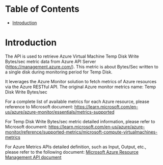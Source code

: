 # Table of Contents
- [Introduction](#introduction)


# Introduction <a name="introduction"></a>
The API is used to retrieve Azure Virtual Machine Temp Disk Write Bytes/sec metric data from Azure API Server (https://management.azure.com/). This metric is about Bytes/Sec written to a single disk during monitoring period for Temp Disk.



It leverages the Azure Monitor solution to fetch metrics of Azure resources via the Azure RESTful API. The original Azure monitor metrics name: Temp Disk Write Bytes/sec



For a complete list of available metrics for each Azure resource, please reference to Microsoft document: https://learn.microsoft.com/en-us/azure/azure-monitor/essentials/metrics-supported 

For Temp Disk Write Bytes/sec metric detailed information, please refer to Microsoft document: https://learn.microsoft.com/en-us/azure/azure-monitor/reference/supported-metrics/microsoft-compute-virtualmachines-metrics

For Azure Metrics APIs detailed definition, such as Input, Output, etc., please refer to the following document:
[Microsoft Azure Resource Management API document](https://learn.microsoft.com/en-us/rest/api/monitor/metrics/list?view=rest-monitor-2023-10-01&tabs=HTTP)
